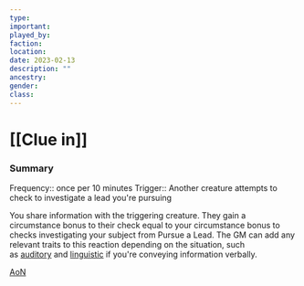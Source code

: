 ```yaml
---
type:
important:
played_by:
faction:
location: 
date: 2023-02-13
description: ""
ancestry: 
gender: 
class: 
---
```

# [[Clue in]]

### Summary
Frequency:: once per 10 minutes
Trigger:: Another creature attempts to check to investigate a lead you're pursuing

You share information with the triggering creature. They gain a circumstance bonus to their check equal to your circumstance bonus to checks investigating your subject from Pursue a Lead. The GM can add any relevant traits to this reaction depending on the situation, such as [auditory](https://2e.aonprd.com/Traits.aspx?ID=16) and [linguistic](https://2e.aonprd.com/Traits.aspx?ID=101) if you're conveying information verbally.

[AoN](https://2e.aonprd.com/Actions.aspx?ID=545)
